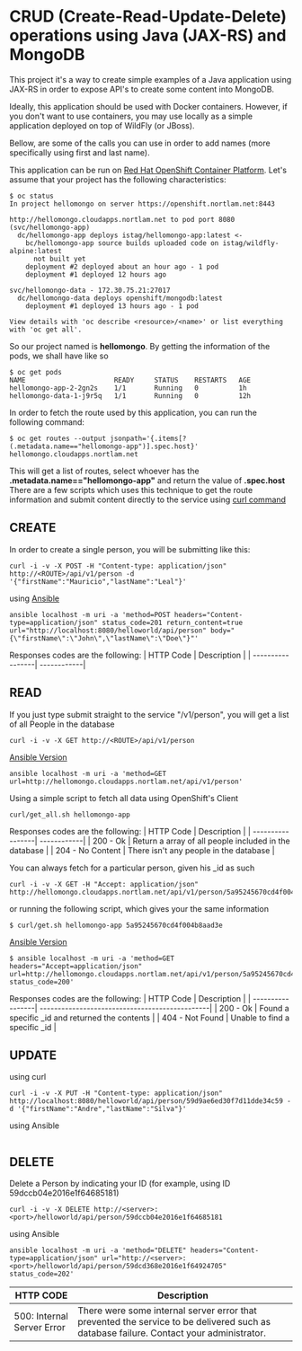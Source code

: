

# CRUD (Create-Read-Update-Delete) operations using Java (JAX-RS) and MongoDB
This project it's a way to create simple examples of a Java application using 
JAX-RS in order to expose API's to create some content into MongoDB.

Ideally, this application should be used with Docker containers. However, if you
don't want to use containers, you may use locally as a simple application deployed
on top of WildFly (or JBoss).

Bellow, are some of the calls you can use in order to add names (more specifically
using first and last name).

This application can be run on [Red Hat OpenShift Container Platform](https://www.openshift.com).
Let's assume that your project has the following characteristics:

```
$ oc status
In project hellomongo on server https://openshift.nortlam.net:8443

http://hellomongo.cloudapps.nortlam.net to pod port 8080 (svc/hellomongo-app)
  dc/hellomongo-app deploys istag/hellomongo-app:latest <-
    bc/hellomongo-app source builds uploaded code on istag/wildfly-alpine:latest 
      not built yet
    deployment #2 deployed about an hour ago - 1 pod
    deployment #1 deployed 12 hours ago

svc/hellomongo-data - 172.30.75.21:27017
  dc/hellomongo-data deploys openshift/mongodb:latest 
    deployment #1 deployed 13 hours ago - 1 pod

View details with 'oc describe <resource>/<name>' or list everything with 'oc get all'.
```

So our project named is **hellomongo**. By getting the information of the pods, we shall have like so
```
$ oc get pods
NAME                      READY     STATUS    RESTARTS   AGE
hellomongo-app-2-2gn2s    1/1       Running   0          1h
hellomongo-data-1-j9r5q   1/1       Running   0          12h
```

In order to fetch the route used by this application, you can run the following command:
```
$ oc get routes --output jsonpath='{.items[?(.metadata.name=="hellomongo-app")].spec.host}'
hellomongo.cloudapps.nortlam.net
```
This will get a list of routes, select whoever has the **.metadata.name=="hellomongo-app"** and return the value of **.spec.host**
There are a few scripts which uses this technique to get the route information and submit content directly to the service using [curl command](http://www.mit.edu/afs.new/sipb/user/ssen/src/curl-7.11.1/docs/curl.html)

## CREATE
In order to create a single person, you will be submitting like this:

```
curl -i -v -X POST -H "Content-type: application/json" http://<ROUTE>/api/v1/person -d '{"firstName":"Mauricio","lastName":"Leal"}'
```

using [Ansible](https://www.ansible.com/)
```
ansible localhost -m uri -a 'method=POST headers="Content-type=application/json" status_code=201 return_content=true url="http://localhost:8080/helloworld/api/person" body="{\"firstName\":\"John\",\"lastName\":\"Doe\"}"'
```
Responses codes are the following:
| HTTP Code        | Description |
| -----------------| ------------|


## READ 
If you just type submit straight to the service "/v1/person", you will get a list of all People in the database
```
curl -i -v -X GET http://<ROUTE>/api/v1/person
```
[Ansible Version](https://www.ansible.com/)
```
ansible localhost -m uri -a 'method=GET url=http://hellomongo.cloudapps.nortlam.net/api/v1/person'
```
Using a simple script to fetch all data using OpenShift's Client
```
curl/get_all.sh hellomongo-app
```

Responses codes are the following:
| HTTP Code        | Description |
| -----------------| ------------|
| 200 - Ok         | Return a array of all people included in the database |
| 204 - No Content | There isn't any people in the database | 


You can always fetch for a particular person, given his _id as such
```
curl -i -v -X GET -H "Accept: application/json" http://hellomongo.cloudapps.nortlam.net/api/v1/person/5a95245670cd4f004b8aad3e
```
or running the following script, which gives your the same information
```
$ curl/get.sh hellomongo-app 5a95245670cd4f004b8aad3e
```
[Ansible Version](https://www.ansible.com/)
```
$ ansible localhost -m uri -a 'method=GET headers="Accept=application/json" url=http://hellomongo.cloudapps.nortlam.net/api/v1/person/5a95245670cd4f004b8aad3e status_code=200'
```
Responses codes are the following:
| HTTP Code        | Description                                    |
| -----------------| -----------------------------------------------|
| 200 - Ok         | Found a specific _id and returned the contents |
| 404 - Not Found  | Unable to find a specific _id                  | 

## UPDATE

using curl
```
curl -i -v -X PUT -H "Content-type: application/json" http://localhost:8080/helloworld/api/person/59d9ae6ed30f7d11dde34c59 -d '{"firstName":"Andre","lastName":"Silva"}'
```
using Ansible
```
```


## DELETE
Delete a Person by indicating your ID (for example, using ID 59dccb04e2016e1f64685181)

```
curl -i -v -X DELETE http://<server>:<port>/helloworld/api/person/59dccb04e2016e1f64685181
```
using Ansible
```
ansible localhost -m uri -a 'method="DELETE" headers="Content-type=application/json" url="http://<server>:<port>/helloworld/api/person/59dcd368e2016e1f64924705" status_code=202'
```

| HTTP CODE  | Description |
| ------------- | ------------- |
| 500: Internal Server Error | There were some internal server error that prevented the service to be delivered such as database failure. Contact your administrator. |

